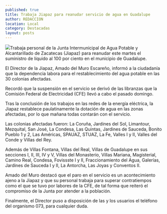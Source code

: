 ```yaml
---
published: true
title: Trabaja Jiapaz para reanudar servicio de agua en Guadalupe
author: REDACCION
location: Local
category: Destacadas
layout: posts
---
```


![](http://i.imgur.com/NHPo5Fnm.jpg)Trabaja personal de la Junta Intermunicipal de Agua Potable y Alcantarillado de Zacatecas (Jiapaz) para reanudar este martes el suministro de líquido al 100 por ciento en el municipio de Guadalupe.
 
El Director de la Jiapaz, Amado del Muro Escareño, informó a la ciudadanía que la dependencia labora para el restablecimiento del agua potable en las 30 colonias afectadas.
 
Recordó que la suspensión en el servicio se derivó de las libranzas que la Comisión Federal de Electricidad (CFE) llevó a cabo el pasado domingo.
 
Tras la conclusión de los trabajos en las redes de la energía eléctrica, la Jiapaz restablece paulatinamente la dotación de agua en las zonas afectadas, por lo que mañana todas contarán con el servicio.
 
Las colonias afectadas fueron: La Coruña, Jardines del Sol, Limantour, Mezquital, San José, La Condesa, Las Quintas, Jardines de Sauceda, Bonito Pueblo 1 y 2, Las Américas, SPAUAZ, STUAZ, La Fe, Valles I y II, Valles del Conde y Villas del Rey.
 
Además de Villas Fontana, Villas del Real, Villas de Guadalupe en sus secciones I, II, III, IV y V, Villas del Monasterio, Villas Mariana, Magisterial, Camino Real, Condesa, Fovissste I y II, Fraccionamiento del Agua, Galerías, Jardines de Sauceda I y II, La Antorcha, Las Joyas y Conventos II.
 
Amado del Muro destacó que el paro en el servicio es un acontecimiento ajeno a la Jiapaz y que su personal trabaja para superar contratiempos como el que se tuvo por labores de la CFE, de tal forma que reiteró el compromiso de la Junta por atender a la población.
 
Finalmente, el Director puso a disposición de las y los usuarios el teléfono del organismo 073, para cualquier duda.
